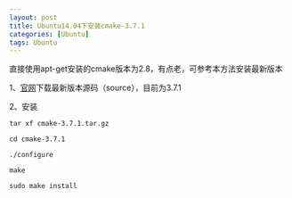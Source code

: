 ```yaml
---
layout: post
title: Ubuntu14.04下安装cmake-3.7.1
categories: [Ubuntu]
tags: Ubuntu
---
```


直接使用apt-get安装的cmake版本为2.8，有点老，可参考本方法安装最新版本

1、[官网](https://cmake.org/download/)下载最新版本源码（source），目前为3.7.1

2、安装

    tar xf cmake-3.7.1.tar.gz

    cd cmake-3.7.1

    ./configure

    make

    sudo make install
